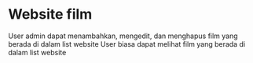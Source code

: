 # Website film
User admin dapat menambahkan, mengedit, dan menghapus film yang berada di dalam list website
User biasa dapat melihat film yang berada di dalam list website
